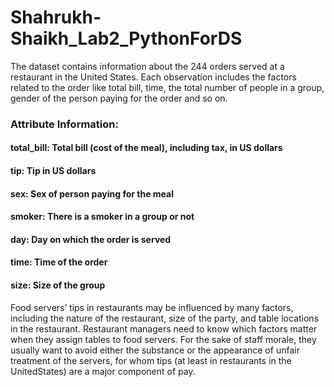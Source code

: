 # Shahrukh-Shaikh_Lab2_PythonForDS


The dataset contains information about the 244 orders served at a restaurant in the United States. Each observation includes the factors related to the order like total bill, time, the total number of people in a group, gender of the person paying for the order and so on.

### Attribute Information:
#### total_bill: Total bill (cost of the meal), including tax, in US dollars
#### tip: Tip in US dollars
#### sex: Sex of person paying for the meal
#### smoker: There is a smoker in a group or not
#### day: Day on which the order is served
#### time: Time of the order
#### size: Size of the group

Food servers’ tips in restaurants may be influenced by many factors, including the nature of the restaurant, size of the party, and table locations in the restaurant. Restaurant managers need to know which factors matter when they assign tables to food servers. For the sake of staff morale, they usually want to avoid either the substance or the appearance of unfair treatment of the servers, for whom tips (at least in restaurants in the UnitedStates) are a major component of pay.
